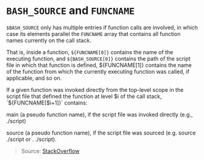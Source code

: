 # `BASH_SOURCE` and `FUNCNAME`

`$BASH_SOURCE` only has multiple entries if function calls are involved, in which case its elements parallel the `FUNCNAME` array that contains all function names currently on the call stack.

That is, inside a function, `${FUNCNAME[0]}` contains the name of the executing function, and `${BASH_SOURCE[0]}` contains the path of the script file in which that function is defined, ${FUNCNAME[1]} contains the name of the function from which the currently executing function was called, if applicable, and so on.

If a given function was invoked directly from the top-level scope in the script file that defined the function at level $i of the call stack, `${FUNCNAME[$i+1]}` contains:

main (a pseudo function name), if the script file was invoked directly (e.g., ./script)

source (a pseudo function name), if the script file was sourced (e.g. source ./script or . ./script).

> Source: [StackOverflow](https://stackoverflow.com/questions/35006457/choosing-between-0-and-bash-source)
> 
